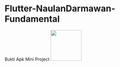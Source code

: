 # Flutter-NaulanDarmawan-Fundamental
Bukti Apk Mini Project
<img src="https://user-images.githubusercontent.com/128302252/227410910-32ca7cdd-7302-4590-a876-c99de5089b4e.jpeg" width="100" height="100">
